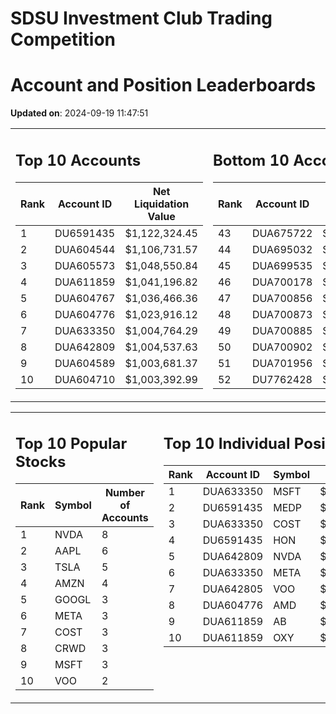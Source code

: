 # SDSU Investment Club Trading Competition 
 # Account and Position Leaderboards

**Updated on**: 2024-09-19 11:47:51

<table><tr><td valign="top">

## Top 10 Accounts
| Rank | Account ID | Net Liquidation Value |
|------|------------|-----------------------|
| 1 | DU6591435 | $1,122,324.45 |
| 2 | DUA604544 | $1,106,731.57 |
| 3 | DUA605573 | $1,048,550.84 |
| 4 | DUA611859 | $1,041,196.82 |
| 5 | DUA604767 | $1,036,466.36 |
| 6 | DUA604776 | $1,023,916.12 |
| 7 | DUA633350 | $1,004,764.29 |
| 8 | DUA642809 | $1,004,537.63 |
| 9 | DUA604589 | $1,003,681.37 |
| 10 | DUA604710 | $1,003,392.99 |

</td><td valign="top">

## Bottom 10 Accounts
| Rank | Account ID | Net Liquidation Value |
|------|------------|-----------------------|
| 43 | DUA675722 | $1,000,265.66 |
| 44 | DUA695032 | $1,000,132.83 |
| 45 | DUA699535 | $1,000,132.83 |
| 46 | DUA700178 | $1,000,132.83 |
| 47 | DUA700856 | $1,000,132.83 |
| 48 | DUA700873 | $1,000,132.83 |
| 49 | DUA700885 | $1,000,132.83 |
| 50 | DUA700902 | $1,000,132.83 |
| 51 | DUA701956 | $1,000,132.83 |
| 52 | DU7762428 | $989,252.37 |

</td></tr></table>

<table><tr><td valign="top">

## Top 10 Popular Stocks
| Rank | Symbol | Number of Accounts |
|------|--------|--------------------|
| 1 | NVDA | 8 |
| 2 | AAPL | 6 |
| 3 | TSLA | 5 |
| 4 | AMZN | 4 |
| 5 | GOOGL | 3 |
| 6 | META | 3 |
| 7 | COST | 3 |
| 8 | CRWD | 3 |
| 9 | MSFT | 3 |
| 10 | VOO | 2 |

</td><td valign="top">

## Top 10 Individual Positions
| Rank | Account ID | Symbol | Cost | Total Value |
|------|------------|--------|-----------|-------------|
| 1 | DUA633350 | MSFT | $131,449.52 | $131,449.52 |
| 2 | DU6591435 | MEDP | $95,831.10 | $95,831.10 |
| 3 | DUA633350 | COST | $90,531.01 | $90,531.01 |
| 4 | DU6591435 | HON | $80,234.00 | $80,234.00 |
| 5 | DUA642809 | NVDA | $59,176.53 | $59,176.53 |
| 6 | DUA633350 | META | $53,514.01 | $53,514.01 |
| 7 | DUA642805 | VOO | $51,070.01 | $51,070.01 |
| 8 | DUA604776 | AMD | $50,629.52 | $50,629.52 |
| 9 | DUA611859 | AB | $50,007.43 | $50,007.43 |
| 10 | DUA611859 | OXY | $50,004.98 | $50,004.98 |

</td></tr></table>
